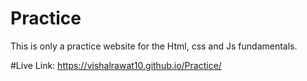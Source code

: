 # Practice
This is only a practice website for the Html, css and Js fundamentals.

#Live Link: https://vishalrawat10.github.io/Practice/
